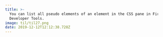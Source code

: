 ```yaml
---
title: >-
  You can list all pseudo elements of an element in the CSS pane in Firefox
  Developer Tools.
image: til/til27.png
date: 2019-12-12T12:12:38.728Z
---
```


